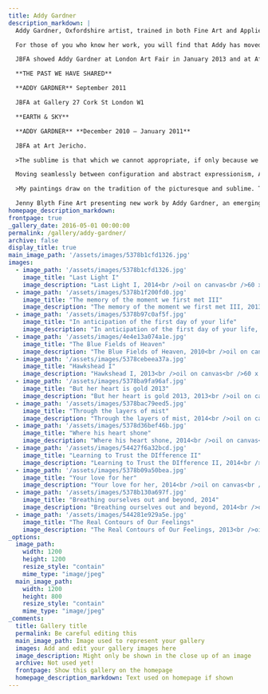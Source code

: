 ```yaml
---
title: Addy Gardner
description_markdown: |
  Addy Gardner, Oxfordshire artist, trained in both Fine Art and Applied Psychology.  Sixteen years ago she declined the offer of an MA in Fine Art and set off to Edinburgh where she set up her studio inspired by the beauty of Scottish landscape.  She returned to Oxfordshire in 2004.

  For those of you who know her work, you will find that Addy has moved on from what you might expect. She is painting beautiful and complex landscapes composed of layers of oil paint which individually retain both substance and translucency.  The effect is to capture the fluidity of the firmament - sunlight spilling through clouds, earth and sky bathed in luminosity.  Her subject is the landscape that she encounters around her which she recreates in the studio as photographic panoramic ‘sketches’. From that visual reference point, Addy creates paintings that echo her memories, thoughts, dreams and emotions – moments of ‘peak experience’.  There is a strong autobiographical element in her work that colours her compositions with titles such as “_The memory of the moment we first met_”.  An artist invites us to share their journey, yet the success of a painting is also determined by their ability to invite us to make our own.  Addy Gardner is chasing beauty, and is successful on both counts.

  JBFA showed Addy Gardner at London Art Fair in January 2013 and at Affordable Art Fair Battersea in October 2013.

  **THE PAST WE HAVE SHARED**

  **ADDY GARDNER** September 2011

  JBFA at Gallery 27 Cork St London W1  

  **EARTH & SKY**

  **ADDY GARDNER** **December 2010 – January 2011**

  JBFA at Art Jericho.

  >The sublime is that which we cannot appropriate, if only because we cannot discern any boundaries. If anything, it appropriates us . . . Malcolm Andrews

  Moving seamlessly between configuration and abstract expressionism, Addy Gardner invites the viewer to journey between an earthly landscape and a canvas of dreams. Her painting aspires to ‘Peak Experience’ where the viewer releases their sense of self, to an awareness of a greater unity. Gardner commands an ability to create form, transforming the colours of earth and sky to a spectrum of light and ambivalence. Working in oil on canvas, Addy Gardner’s paintings are infused with vitality, imparting energy and a sense of joy.

  >My paintings draw on the tradition of the picturesque and sublime. They are a representation of the point at which beauty emerges in the natural world.  Addy Gardner.

  Jenny Blyth Fine Art presenting new work by Addy Gardner, an emerging painter based in Oxfordshire at Art Jericho in 2010 and thereafter in London’s Gallery 27 in Cork Street.
homepage_description_markdown: 
frontpage: true
_gallery_date: 2016-05-01 00:00:00
permalink: /gallery/addy-gardner/
archive: false
display_title: true
main_image_path: '/assets/images/5378b1cfd1326.jpg'
images:
  - image_path: '/assets/images/5378b1cfd1326.jpg'
    image_title: "Last Light I"
    image_description: "Last Light I, 2014<br />oil on canvas<br />60 x 60 cm<br />&amp;pound;950"
  - image_path: '/assets/images/5378b1f200fd0.jpg'
    image_title: "The memory of the moment we first met III"
    image_description: "The memory of the moment we first met III, 2013<br />oil on canvas<br />60 x 60<br />&amp;pound;950"
  - image_path: '/assets/images/5378b97c0af5f.jpg'
    image_title: "In anticipation of the first day of your life"
    image_description: "In anticipation of the first day of your life, 2014<br />oil on canvas<br />100 x 100 cm<br />&amp;pound;2750 SOLD"
  - image_path: '/assets/images/4e4e13a074a1e.jpg'
    image_title: "The Blue Fields of Heaven"
    image_description: "The Blue Fields of Heaven, 2010<br />oil on canvas<br />102 x 102 cm<br />&amp;pound;2950"
  - image_path: '/assets/images/5378cebeea37a.jpg'
    image_title: "Hawkshead I"
    image_description: "Hawkshead I, 2013<br />oil on canvas<br />60 x 60 cm<br />&amp;pound;950 SOLD"
  - image_path: '/assets/images/5378ba9fa96af.jpg'
    image_title: "But her heart is gold 2013"
    image_description: "But her heart is gold 2013, 2013<br />oil on canvas<br />90 x 120 cm<br />&amp;pound;2950"
  - image_path: '/assets/images/5378bac79eed5.jpg'
    image_title: "Through the layers of mist"
    image_description: "Through the layers of mist, 2014<br />oil on canvas<br />90 x 120 cm<br />&amp;pound;2750"
  - image_path: '/assets/images/5378d36bef46b.jpg'
    image_title: "Where his heart shone"
    image_description: "Where his heart shone, 2014<br />oil on canvas<br />90 x 120 cm<br />&amp;pound;2750"
  - image_path: '/assets/images/54427f6a32bcd.jpg'
    image_title: "Learning to Trust the DIfference II"
    image_description: "Learning to Trust the DIfference II, 2014<br />oil on canvas<br />102 x 102 cm<br />&amp;pound;2750"
  - image_path: '/assets/images/5378b09a50bea.jpg'
    image_title: "Your love for her"
    image_description: "Your love for her, 2014<br />oil on canvas<br />100 x 200 cm (diptych)<br />&amp;pound;3250"
  - image_path: '/assets/images/5378b130a697f.jpg'
    image_title: "Breathing ourselves out and beyond, 2014"
    image_description: "Breathing ourselves out and beyond, 2014<br />oil on canvas<br />60 x 180 cm<br />&amp;pound;2500"
  - image_path: '/assets/images/544281e929a5e.jpg'
    image_title: "The Real Contours of Our Feelings"
    image_description: "The Real Contours of Our Feelings, 2013<br />oil on canvas<br />100 x 240 cm<br />&amp;pound;3950"
_options:
  image_path:
    width: 1200
    height: 1200
    resize_style: "contain"
    mime_type: "image/jpeg"
  main_image_path:
    width: 1200
    height: 800
    resize_style: "contain"
    mime_type: "image/jpeg"
_comments:
  title: Gallery title
  permalink: Be careful editing this
  main_image_path: Image used to represent your gallery
  images: Add and edit your gallery images here
  image_description: Might only be shown in the close up of an image
  archive: Not used yet!
  frontpage: Show this gallery on the homepage
  homepage_description_markdown: Text used on homepage if shown
---
```

